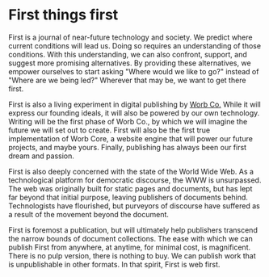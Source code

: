 # First things first

First is a journal of near-future technology and society.
We predict where current conditions will lead us.
Doing so requires an understanding of those conditions.
With this understanding, we can also confront, support, and suggest more promising alternatives.
By providing these alternatives, we empower ourselves to start asking "Where would we like to go?" instead of "Where are we being led?"
Wherever that may be, we want to get there first.

First is also a living experiment in digital publishing by [Worb Co.](worb.co)
While it will express our founding ideals, it will also be powered by our own technology.
Writing will be the first phase of Worb Co., by which we will imagine the future we will set out to create.
First will also be the first true implementation of Worb Core, a website engine that will power our future projects, and maybe yours.
Finally, publishing has always been our first dream and passion.

First is also deeply concerned with the state of the World Wide Web.
As a technological platform for democratic discourse, the WWW is unsurpassed.
The web was originally built for static pages and documents, but has lept far beyond that initial purpose, leaving publishers of documents behind.
Technologists have flourished, but purveyors of discourse have suffered as a result of the movement beyond the document.

First is foremost a publication, but will ultimately help publishers transcend the narrow bounds of document collections.
The ease with which we can publish First from anywhere, at anytime, for minimal cost, is magnificent.
There is no pulp version, there is nothing to buy.
We can publish work that is unpublishable in other formats.
In that spirit, First is web first.
